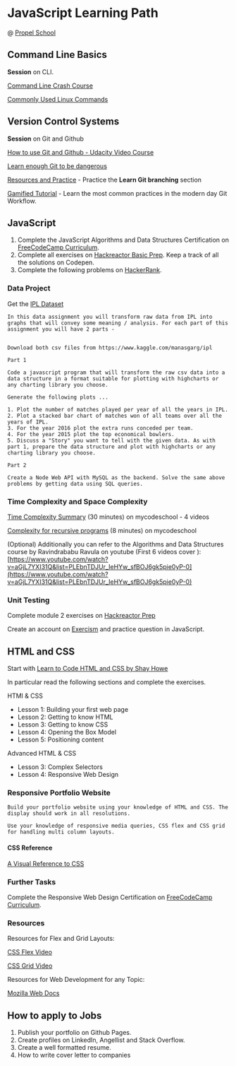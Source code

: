 # JavaScript Learning Path

@ [Propel School](https://propel.school/)

## Command Line Basics

**Session** on CLI.

[Command Line Crash Course](https://learnpythonthehardway.org/book/appendixa.html)

[Commonly Used Linux Commands](https://www.thegeekstuff.com/2010/11/50-linux-commands/)

## Version Control Systems

**Session** on Git and Github

[How to use Git and Github - Udacity Video Course](https://in.udacity.com/course/how-to-use-git-and-github--ud775)

[Learn enough Git to be dangerous](https://www.learnenough.com/git-tutorial)

[Resources and Practice](https://learngitbranching.js.org/) - Practice the **Learn Git branching** section

[Gamified Tutorial](https://www.katacoda.com/courses/git) - Learn the most common practices in the modern day Git Workflow.

## JavaScript

1. Complete the JavaScript Algorithms and Data Structures Certification on [FreeCodeCamp Curriculum](https://learn.freecodecamp.org/).
2. Complete all exercises on [Hackreactor Basic Prep](https://prep.hackreactor.com/p/hack-reactor-prep). Keep a track of all the solutions on Codepen.
3. Complete the following problems on [HackerRank](https://www.hackerrank.com/domains/algorithms?filters%5Bdifficulty%5D%5B%5D=easy&filters%5Bsubdomains%5D%5B%5D=warmup&filters%5Bsubdomains%5D%5B%5D=implementation&filters%5Bsubdomains%5D%5B%5D=strings&filters%5Bsubdomains%5D%5B%5D=arrays-and-sorting&filters%5Bsubdomains%5D%5B%5D=recursion&filters%5Bsubdomains%5D%5B%5D=algo-debugging).

### Data Project

Get the [IPL Dataset](https://www.kaggle.com/manasgarg/ipl)

	In this data assignment you will transform raw data from IPL into graphs that will convey some meaning / analysis. For each part of this assignment you will have 2 parts -


	Download both csv files from https://www.kaggle.com/manasgarg/ipl

	Part 1

	Code a javascript program that will transform the raw csv data into a data structure in a format suitable for plotting with highcharts or any charting library you choose.

	Generate the following plots ...

	1. Plot the number of matches played per year of all the years in IPL.
	2. Plot a stacked bar chart of matches won of all teams over all the years of IPL.
	3. For the year 2016 plot the extra runs conceded per team.
	4. For the year 2015 plot the top economical bowlers.
	5. Discuss a "Story" you want to tell with the given data. As with part 1, prepare the data structure and plot with highcharts or any charting library you choose.

	Part 2

	Create a Node Web API with MySQL as the backend. Solve the same above problems by getting data using SQL queries.

### Time Complexity and Space Complexity

[Time Complexity Summary](https://www.youtube.com/playlist?list=PL2_aWCzGMAwI9HK8YPVBjElbLbI3ufctn) (30 minutes) on mycodeschool - 4 videos

[Complexity for recursive programs](https://www.youtube.com/watch?v=ncpTxqK35PI) (8 minutes) on mycodeschool

(Optional) Additionally you can refer to the Algorithms and Data Structures course by Ravindrababu Ravula on youtube (First 6 videos cover ): [https://www.youtube.com/watch?v=aGjL7YXI31Q&list=PLEbnTDJUr_IeHYw_sfBOJ6gk5pie0yP-0](https://www.youtube.com/watch?v=aGjL7YXI31Q&list=PLEbnTDJUr_IeHYw_sfBOJ6gk5pie0yP-0)

### Unit Testing

Complete module 2 exercises on [Hackreactor Prep](https://prep.hackreactor.com/p/hack-reactor-prep)

Create an account on [Exercism](https://exercism.io/) and practice question in JavaScript.

## HTML and CSS

Start with [Learn to Code HTML and CSS by Shay Howe](https://learn.shayhowe.com/)

In particular read the following sections and complete the exercises.

HTMl & CSS

* Lesson 1: Building your first web page
* Lesson 2: Getting to know HTML
* Lesson 3: Getting to know CSS
* Lesson 4: Opening the Box Model
* Lesson 5: Positioning content

Advanced HTML & CSS

* Lesson 3: Complex Selectors
* Lesson 4: Responsive Web Design

### Responsive Portfolio Website

	Build your portfolio website using your knowledge of HTML and CSS. The display should work in all resolutions.

	Use your knowledge of responsive media queries, CSS flex and CSS grid for handling multi column layouts.

#### CSS Reference

[A Visual Reference to CSS](https://cssreference.io/)

### Further Tasks

Complete the Responsive Web Design Certification on [FreeCodeCamp Curriculum](https://learn.freecodecamp.org/).

### Resources

Resources for Flex and Grid Layouts:

[CSS Flex Video](https://www.youtube.com/watch?v=JJSoEo8JSnc)

[CSS Grid Video](https://www.youtube.com/watch?v=jV8B24rSN5o)

Resources for Web Development for any Topic:

[Mozilla Web Docs](https://developer.mozilla.org/en-US/)


## How to apply to Jobs

1. Publish your portfolio on Github Pages.
2. Create profiles on LinkedIn, Angellist and Stack Overflow.
3. Create a well formatted resume.
4. How to write cover letter to companies

